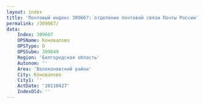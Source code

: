 ```yaml
---
layout: index
title: 'Почтовый индекс 309667: отделение почтовой связи Почты России'
permalink: /309667/
data:
    Index: 309667
    OPSName: Коновалово
    OPSType: О
    OPSSubm: 309649
    Region: 'Белгородская область'
    Autonom: ''
    Area: 'Волоконовский район'
    City: Коновалово
    City1: ''
    ActDate: '20110427'
    IndexOld: ''
---
```

